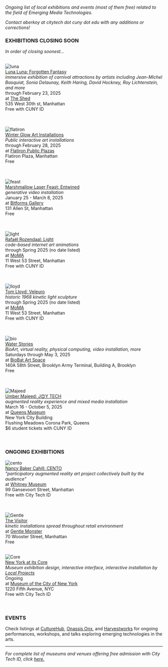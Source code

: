 _Ongoing list of local exhibitions and events (most of them free) related to the field of Emerging Media Technologies._ 
  
_Contact aberkoy at citytech dot cuny dot edu with any additions or corrections!_
  

### EXHIBITIONS CLOSING SOON    
_In order of closing soonest..._ 
<br/><br/>

  ![luna](https://d36dm5l5awwtco.cloudfront.net/api/file/ZujCfozeRomWBZJLc7oA/convert?w=2048&compress=true&fit=max)  
[Luna Luna: Forgotten Fantasy](https://www.theshed.org/program/440-luna-luna-forgotten-fantasy)  
_immersive exhibition of carnival attractions by artists including Jean-Michel Basquiat, Sonia Delaunay, Keith Haring, David Hockney, Roy Lichtenstein, and more_  
through February 23, 2025   
at [The Shed](https://www.theshed.org/)     
535 West 30th st, Manhattan   
Free with CUNY ID    
<br/><br/>

  ![flatiron](https://flatironnomad.nyc/wp-content/uploads/2025/01/Winter-Glow-8-scaled.jpg)  
[Winter Glow Art Installations](https://flatironnomad.nyc/winter-glow/)  
_Public interactive art installations_  
through February 28, 2025   
at [Flatiron Public Plazas](https://flatironnomad.nyc/winter-glow/)     
Flatiron Plaza, Manhattan   
Free   
<br/><br/>

  ![feast](https://bitforms.art/wp-content/uploads/2025/01/MLF_Barbican-18-scaled.jpg)  
[Marshmallow Laser Feast: Entwined](https://bitforms.art/exhibition/entwined)  
_generative video installation_  
January 25 - March 8, 2025  
at [Bitforms Gallery](https://bitforms.art/)     
131 Allen St, Manhattan   
Free    
<br/><br/>

  ![light](https://press.moma.org/wp-content/uploads/2024/11/PR-RR-MoMA-front-flood.png)  
[Rafaël Rozendaal: Light](https://www.moma.org/calendar/exhibitions/5774)  
_code-based internet art animations_  
through Spring 2025 (no date listed)  
at [MoMA](https://www.moma.org/)     
11 West 53 Street, Manhattan   
Free with CUNY ID    
<br/><br/>

  ![lloyd](https://www.moma.org/media/W1siZiIsIjU4OTAyMiJdLFsicCIsImNvbnZlcnQiLCItcXVhbGl0eSA5MCAtcmVzaXplIDIwMDB4MTQ0MFx1MDAzZSJdXQ.jpg?sha=956a77c6ff97a362)  
[Tom Lloyd: Veleuro ](https://www.moma.org/calendar/exhibitions/5782)  
_historic 1968 kinetic light sculpture_  
through Spring 2025 (no date listed)  
at [MoMA](https://www.moma.org/)     
11 West 53 Street, Manhattan   
Free with CUNY ID    
<br/><br/>


  ![bio](https://images.squarespace-cdn.com/content/v1/5d0216e42a8b820001e09122/1722880692542-XC5JD7LO2GV4KF1769HV/DSC_5942.jpg?format=2500w)  
[Water Stories](https://www.biobatartspace.com/current)  
_BioArt, virtual reality, physical computing, video installation, more_  
Saturdays through May 3, 2025  
at [BioBat Art Space](https://www.biobatartspace.com)     
140A 58th Street, Brooklyn Army Terminal, Building A, Brooklyn  
Free    
<br/><br/>

  ![Majeed](https://queensmuseum.org/wp-content/uploads/2024/12/Scan-10-copy-1.png)  
[Umber Majeed: J😊Y TECH](https://queensmuseum.org/exhibition/umber-majeed-joy-tech/)  
_augmented reality experience and mixed media installation_  
March 16 - October 5, 2025  
at [Queens Museum](https://queensmuseum.org/)     
New York City Building  
Flushing Meadows Corona Park, Queens  
$6 student tickets with CUNY ID     
<br/><br/>

 

### ONGOING EXHIBITIONS 

![cento](https://whitneymedia.org/assets/image/829165/large_RS73494_Nancy_Baker_Cahill_Cento_sketch.jpg)  
[Nancy Baker Cahill: CENTO](https://whitney.org/exhibitions/cento)     
_"participatory augmented reality art project collectively built by the audience"_  
at [Whitney Museum](https://whitney.org/)    
99 Gansevoort Street, Manhattan  
Free with City Tech ID  
<br/><br/>


![Gentle](https://video-images.vice.com/_uncategorized/1540831407391-Gentle-Monster-New-York-FS_1.jpeg?resize=1575:*)      
[The Visitor](https://officemagazine.net/visitor)    
_kinetic installations spread throughout retail environment_          
at [Gentle Monster](https://www.gentlemonster.com/)      
70 Wooster Street, Manhattan  
Free
<br/><br/> 

![Core](https://pentagram-production.imgix.net/50b129ba-e321-4111-8e0e-58d65efe8d85/mb_nyatitscore_10.jpg?)  
[New York at its Core](http://thecreatorsproject.vice.com/blog/redesign-new-york-city-museum-experience)    
_Museum exhibition design, interactive interface, interactive installation by [Local Projects](http://localprojects.com)_  
Ongoing      
at [Museum of the City of New York](http://mcny.org/nyatitscore)    
1220 Fifth Avenue, NYC  
Free with City Tech ID      
 <br/><br/>
  
         


### EVENTS      

Check listings at [CultureHub](https://www.culturehub.org/events), [Onassis Onx](https://www.onx.studio/onx-public-programs), and [Harvestworks](https://www.harvestworks.org/category/events/happening-now/) for ongoing performances, workshops, and talks exploring emerging technologies in the arts.


  
------- 
  
_For complete list of museums and venues offering free admission with City Tech ID, click [here.](https://www.cuny.edu/academics/current-initiatives/cuny-arts/#p9)_
  
  

   
